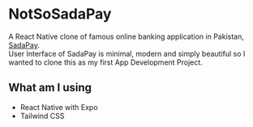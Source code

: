# NotSoSadaPay
A React Native clone of famous online banking application in Pakistan, [SadaPay](https://sadapay.pk/).  
User Interface of SadaPay is minimal, modern and simply beautiful so I wanted to clone this as my first App Development Project.

## What am I using
- React Native with Expo
- Tailwind CSS